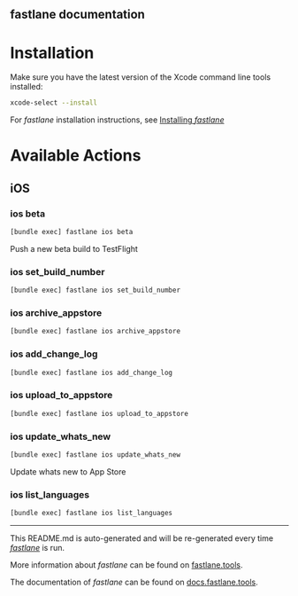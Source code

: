 fastlane documentation
----

# Installation

Make sure you have the latest version of the Xcode command line tools installed:

```sh
xcode-select --install
```

For _fastlane_ installation instructions, see [Installing _fastlane_](https://docs.fastlane.tools/#installing-fastlane)

# Available Actions

## iOS

### ios beta

```sh
[bundle exec] fastlane ios beta
```

Push a new beta build to TestFlight

### ios set_build_number

```sh
[bundle exec] fastlane ios set_build_number
```



### ios archive_appstore

```sh
[bundle exec] fastlane ios archive_appstore
```



### ios add_change_log

```sh
[bundle exec] fastlane ios add_change_log
```



### ios upload_to_appstore

```sh
[bundle exec] fastlane ios upload_to_appstore
```



### ios update_whats_new

```sh
[bundle exec] fastlane ios update_whats_new
```

Update whats new to App Store

### ios list_languages

```sh
[bundle exec] fastlane ios list_languages
```



----

This README.md is auto-generated and will be re-generated every time [_fastlane_](https://fastlane.tools) is run.

More information about _fastlane_ can be found on [fastlane.tools](https://fastlane.tools).

The documentation of _fastlane_ can be found on [docs.fastlane.tools](https://docs.fastlane.tools).
